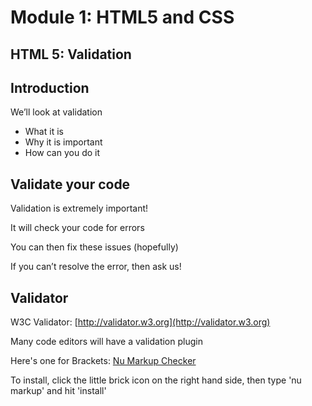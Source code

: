 # Module 1: HTML5 and CSS

## HTML 5: Validation

## Introduction

We’ll look at validation

- What it is
- Why it is important
- How can you do it


## Validate your code

Validation is extremely important!

It will check your code for errors

You can then fix these issues (hopefully)

If you can’t resolve the error, then ask us! 


## Validator

W3C Validator: [http://validator.w3.org](http://validator.w3.org)  

Many code editors will have a validation plugin


Here's one for Brackets: [Nu Markup Checker](https://github.com/takenspc/brackets-numarkupchecker) 

To install, click the little brick icon on the right hand side, then type 'nu markup' and hit 'install' 




